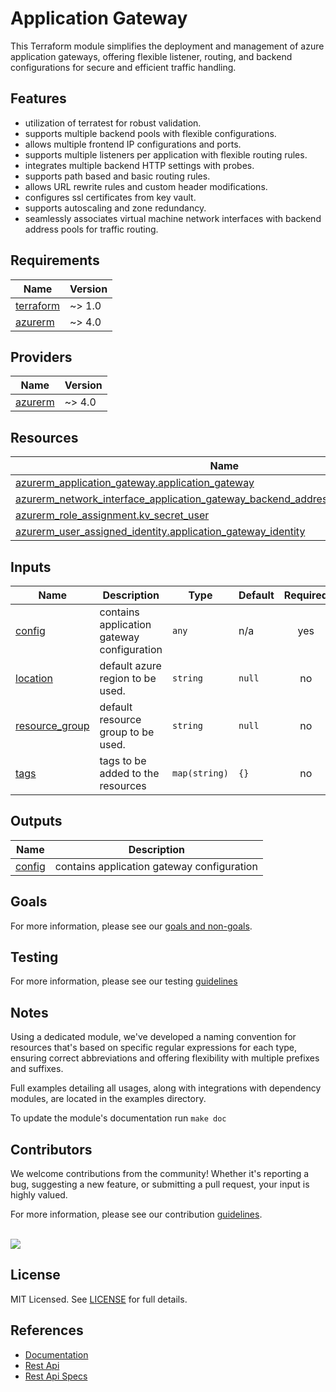 # Application Gateway

This Terraform module simplifies the deployment and management of azure application gateways, offering flexible listener, routing, and backend configurations for secure and efficient traffic handling.

## Features

- utilization of terratest for robust validation.
- supports multiple backend pools with flexible configurations.
- allows multiple frontend IP configurations and ports.
- supports multiple listeners per application with flexible routing rules.
- integrates multiple backend HTTP settings with probes.
- supports path based and basic routing rules.
- allows URL rewrite rules and custom header modifications.
- configures ssl certificates from key vault.
- supports autoscaling and zone redundancy.
- seamlessly associates virtual machine network interfaces with backend address pools for traffic routing.

<!-- BEGIN_TF_DOCS -->
## Requirements

| Name | Version |
|------|---------|
| <a name="requirement_terraform"></a> [terraform](#requirement\_terraform) | ~> 1.0 |
| <a name="requirement_azurerm"></a> [azurerm](#requirement\_azurerm) | ~> 4.0 |

## Providers

| Name | Version |
|------|---------|
| <a name="provider_azurerm"></a> [azurerm](#provider\_azurerm) | ~> 4.0 |

## Resources

| Name | Type |
|------|------|
| [azurerm_application_gateway.application_gateway](https://registry.terraform.io/providers/hashicorp/azurerm/latest/docs/resources/application_gateway) | resource |
| [azurerm_network_interface_application_gateway_backend_address_pool_association.vm](https://registry.terraform.io/providers/hashicorp/azurerm/latest/docs/resources/network_interface_application_gateway_backend_address_pool_association) | resource |
| [azurerm_role_assignment.kv_secret_user](https://registry.terraform.io/providers/hashicorp/azurerm/latest/docs/resources/role_assignment) | resource |
| [azurerm_user_assigned_identity.application_gateway_identity](https://registry.terraform.io/providers/hashicorp/azurerm/latest/docs/resources/user_assigned_identity) | resource |

## Inputs

| Name | Description | Type | Default | Required |
|------|-------------|------|---------|:--------:|
| <a name="input_config"></a> [config](#input\_config) | contains application gateway configuration | `any` | n/a | yes |
| <a name="input_location"></a> [location](#input\_location) | default azure region to be used. | `string` | `null` | no |
| <a name="input_resource_group"></a> [resource\_group](#input\_resource\_group) | default resource group to be used. | `string` | `null` | no |
| <a name="input_tags"></a> [tags](#input\_tags) | tags to be added to the resources | `map(string)` | `{}` | no |

## Outputs

| Name | Description |
|------|-------------|
| <a name="output_config"></a> [config](#output\_config) | contains application gateway configuration |
<!-- END_TF_DOCS -->

## Goals

For more information, please see our [goals and non-goals](./GOALS.md).

## Testing

For more information, please see our testing [guidelines](./TESTING.md)

## Notes

Using a dedicated module, we've developed a naming convention for resources that's based on specific regular expressions for each type, ensuring correct abbreviations and offering flexibility with multiple prefixes and suffixes.

Full examples detailing all usages, along with integrations with dependency modules, are located in the examples directory.

To update the module's documentation run `make doc`

## Contributors

We welcome contributions from the community! Whether it's reporting a bug, suggesting a new feature, or submitting a pull request, your input is highly valued.

For more information, please see our contribution [guidelines](./CONTRIBUTING.md). <br><br>

<a href="https://github.com/cloudnationhq/terraform-azure-agw/graphs/contributors">
  <img src="https://contrib.rocks/image?repo=cloudnationhq/terraform-azure-agw" />
</a>

## License

MIT Licensed. See [LICENSE](./LICENSE) for full details.

## References

- [Documentation](https://learn.microsoft.com/en-us/azure/load-balancer/)
- [Rest Api](https://learn.microsoft.com/en-us/rest/api/load-balancer/)
- [Rest Api Specs](https://github.com/hashicorp/pandora/tree/main/api-definitions/resource-manager/Network/2024-03-01/LoadBalancers)
